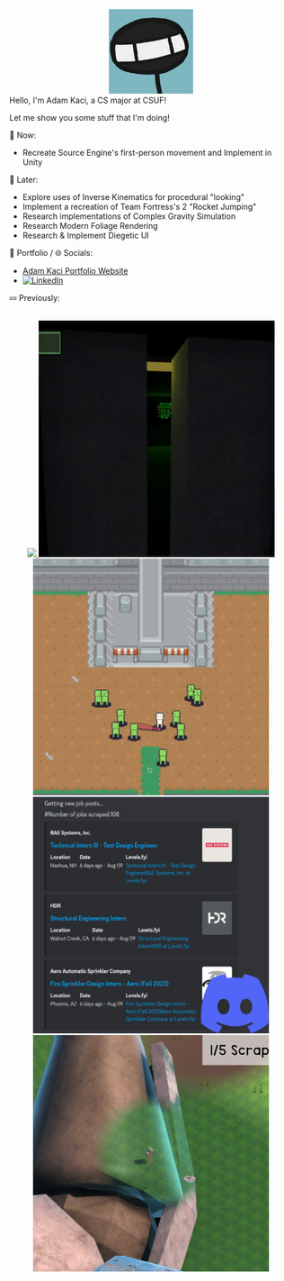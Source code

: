 <div align="center">
<img src="Images/Stickguy.png" width="150">
</div>
Hello, I'm Adam Kaci, a CS major at CSUF!

Let me show you some stuff that I'm doing!

:speech_balloon: Now:
- Recreate Source Engine's first-person movement and Implement in Unity

:thought_balloon: Later:
- Explore uses of Inverse Kinematics for procedural "looking"
- Implement a recreation of Team Fortress's 2 "Rocket Jumping"
- Research implementations of Complex Gravity Simulation
- Research Modern Foliage Rendering
- Research & Implement Diegetic UI

📝 Portfolio / 🌐 Socials:
- <a href = "https://adamkaciportfolio.myportfolio.com/work"> Adam Kaci Portfolio Website</a> </br>
- [![LinkedIn](https://img.shields.io/badge/-LinkedIn-0077B5?style=flat&logo=linkedin&logoColor=white)](https://www.linkedin.com/in/adam-kaci-70694a24b/) </br>

:zzz: Previously:

</br>

<div align="center">
  <a href="https://github.com/Adam101k/Boids-Bird-Like-Objects"><img src="Images/FinalBoids.gif" width = "420"> </a>
  <a href="https://stickguy101.itch.io/disquietude"><img src="Images/Disquietude.gif" width="420"></a> </br>
  <a href="https://github.com/Adam101k/2-The-Vault"><img src="Images/ToTheVault.gif" width="420"></a>
  <a href="https://github.com/Adam101k/Internship-Discord-Bot"><img src="Images/DiscordBot.png" width="420"></a> </br>
  <a href="https://github.com/Adam101k/Unity-Shipment"><img src="Images/Shipment.png" width="420"></a>
</br>
</div>
